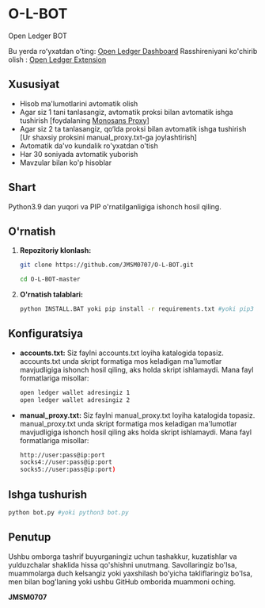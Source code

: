 # O-L-BOT
Open Ledger BOT

Bu yerda roʻyxatdan oʻting: [Open Ledger Dashboard](https://testnet.openledger.xyz/?referral_code=emrdqfdnl4)
Rasshireniyani ko'chirib olish : [Open Ledger Extension](https://chromewebstore.google.com/detail/openledger-node/ekbbplmjjgoobhdlffmgeokalelnmjjc)

## Xususiyat

  - Hisob ma'lumotlarini avtomatik olish
  - Agar siz 1 tani tanlasangiz, avtomatik proksi bilan avtomatik ishga tushirish [foydalaning [Monosans Proxy](https://raw.githubusercontent.com/monosans/proxy-list/main/proxies/all.txt)]
  - Agar siz 2 ta tanlasangiz, qo‘lda proksi bilan avtomatik ishga tushirish [Ur shaxsiy proksini manual_proxy.txt-ga joylashtirish]
  - Avtomatik da'vo kundalik ro'yxatdan o'tish
  - Har 30 soniyada avtomatik yuborish
  - Mavzular bilan ko'p hisoblar

## Shart

Python3.9 dan yuqori va PIP o'rnatilganligiga ishonch hosil qiling.

## O'rnatish

1. **Repozitoriy klonlash:**
   ```bash
   git clone https://github.com/JMSM0707/O-L-BOT.git
   ```
   ```bash
   cd O-L-BOT-master
   ```

2. **O'rnatish talablari:**
   ```bash
   python INSTALL.BAT yoki pip install -r requirements.txt #yoki pip3 install -r requirements.txt
   ```

## Konfiguratsiya

- **accounts.txt:** Siz faylni accounts.txt loyiha katalogida topasiz. accounts.txt unda skript formatiga mos keladigan ma'lumotlar mavjudligiga ishonch hosil qiling, aks holda skript ishlamaydi. Mana fayl formatlariga misollar:

  ```bash
  open ledger wallet adresingiz 1
  open ledger wallet adresingiz 2
  ```
- **manual_proxy.txt:** Siz faylni manual_proxy.txt loyiha katalogida topasiz. manual_proxy.txt unda skript formatiga mos keladigan ma'lumotlar mavjudligiga ishonch hosil qiling aks holda skript ishlamaydi. Mana fayl formatlariga misollar:
  ```bash
  http://user:pass@ip:port
  socks4://user:pass@ip:port
  socks5://user:pass@ip:port)
  ```

## Ishga tushurish

```bash
python bot.py #yoki python3 bot.py
```

## Penutup

Ushbu omborga tashrif buyurganingiz uchun tashakkur, kuzatishlar va yulduzchalar shaklida hissa qo'shishni unutmang. Savollaringiz bo'lsa, muammolarga duch kelsangiz yoki yaxshilash bo'yicha takliflaringiz bo'lsa, men bilan bog'laning yoki ushbu GitHub omborida muammoni oching.

**JMSM0707**
